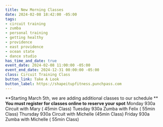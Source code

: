 ```yaml
---
title: New Morning Classes
date: 2024-02-08 18:42:00 -05:00
tags:
- circuit training
- zumba
- personal training
- getting healthy
- providence
- east providence
- ocean state
- dance studio
has_time_and_date: true
event_date: 2024-02-08 11:00:00 -05:00
event_end_date: 2024-12-31 00:00:00 -05:00
class: Circuit Training Class
button_link: Take A Look
button_label: https://shapeitupfitness.punchpass.com
---
```


**Starting March 5th, we are adding additional classes to our schedule ** **You must register for classes online to reserve your spot**
Monday   930a Circuit with Mary ( 45min Class)
Tuesday  930a Zumba with Felix  ( 55min Class)
Thursday 930a  Circuit with Michelle (45min Class)
Friday   930a Zumba with Michelle    ( 55min Class)
